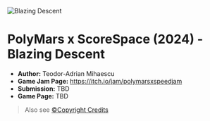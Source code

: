 ![Blazing Descent]()

# PolyMars x ScoreSpace (2024) - Blazing Descent

- **Author:** Teodor-Adrian Mihaescu
- **Game Jam Page:** https://itch.io/jam/polymarsxspeedjam
- **Submission:** TBD
- **Game Page:** TBD

> Also see [©Copyright Credits](./CREDITS.md)